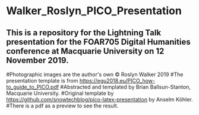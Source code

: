 # Walker_Roslyn_PICO_Presentation

## This is a repository for the Lightning Talk presentation for the FOAR705 Digital Humanities conference at Macquarie University on 12 November 2019.
#Photographic images are the author's own © Roslyn Walker 2019
#The presentation template is from https://egu2018.eu/PICO_how-to_guide_to_PICO.pdf
#Abstracted and templated by Brian Ballsun-Stanton, Macquarie University.
#Original template by https://github.com/snowtechblog/pico-latex-presentation by Anselm Köhler.
#There is a pdf as a preview to see the result.
